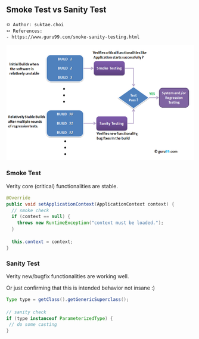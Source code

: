 ## Smoke Test vs Sanity Test

```
ㅁ Author: suktae.choi
ㅁ References:
- https://www.guru99.com/smoke-sanity-testing.html
```

![1](images/1.png)

### Smoke Test

Verity core (critical) functionalities are stable.

```java
@Override
public void setApplicationContext(ApplicationContext context) {
  // smoke check
  if (context == null) {
    throws new RuntimeException("context must be loaded.");
  }
  
  this.context = context;
}
```

### Sanity Test

Verity new/bugfix functionalities are working well.

Or just confirming that this is intended behavior not insane :)

```java
Type type = getClass().getGenericSuperclass();

// sanity check
if (type instanceof ParameterizedType) { 
 // do some casting   
}
```

